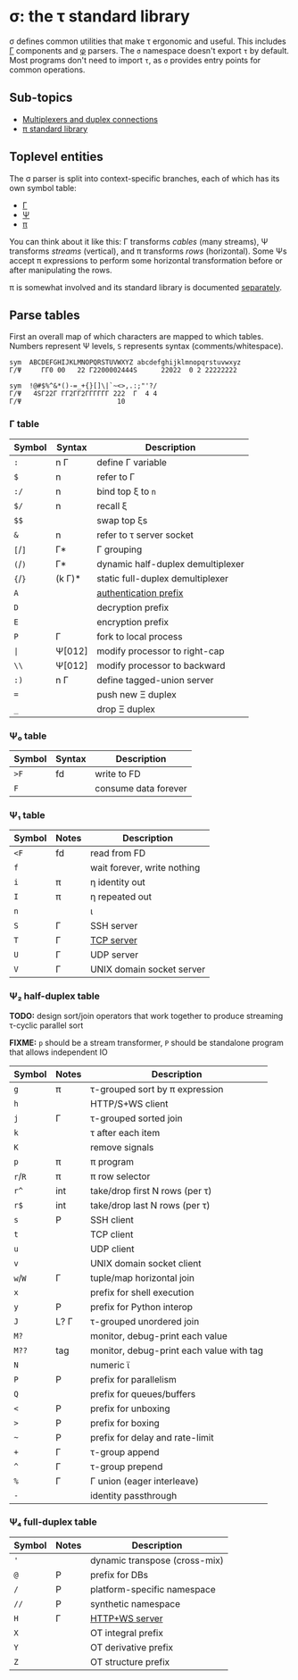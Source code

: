 # σ: the τ standard library
σ defines common utilities that make τ ergonomic and useful. This includes [Γ](Gamma.md) components and [φ](phi.md) parsers. The `σ` namespace doesn't export `τ` by default. Most programs don't need to import `τ`, as `σ` provides entry points for common operations.


## Sub-topics
+ [Multiplexers and duplex connections](sigma-multiplex.md)
+ [π standard library](sigma-pi-stdlib.md)


## Toplevel entities
The σ parser is split into context-specific branches, each of which has its own symbol table:

+ [Γ](Gamma.md)
+ [Ψ](Psi.md)
+ [π](pi.md)

You can think about it like this: Γ transforms _cables_ (many streams), Ψ transforms _streams_ (vertical), and π transforms _rows_ (horizontal). Some Ψs accept π expressions to perform some horizontal transformation before or after manipulating the rows.

π is somewhat involved and its standard library is documented [separately](sigma-pi-stdlib.md).


## Parse tables
First an overall map of which characters are mapped to which tables. Numbers represent Ψ levels, `S` represents syntax (comments/whitespace).

```
sym  ABCDEFGHIJKLMNOPQRSTUVWXYZ abcdefghijklmnopqrstuvwxyz
Γ/Ψ     ΓΓ0 00   22 Γ2200002444S      22022  0 2 22222222

sym  !@#$%^&*()-=_+{}[]\|`~<>,.:;"'?/
Γ/Ψ   4SΓ22Γ ΓΓ2ΓΓ2ΓΓΓΓΓΓ 222  Γ  4 4
Γ/Ψ                        10
```


### Γ table
| Symbol  | Syntax  | Description                               |
|---------|---------|-------------------------------------------|
| `:`     | n Γ     | define Γ variable                         |
| `$`     | n       | refer to Γ                                |
| `:/`    | n       | bind top ξ to `n`                         |
| `$/`    | n       | recall ξ                                  |
| `$$`    |         | swap top ξs                               |
| `&`     | n       | refer to τ server socket                  |
| `[`/`]` | Γ\*     | Γ grouping                                |
| `(`/`)` | Γ\*     | dynamic half-duplex demultiplexer         |
| `{`/`}` | (k Γ)\* | static full-duplex demultiplexer          |
| `A`     |         | [authentication prefix](sigma-http-ws.md) |
| `D`     |         | decryption prefix                         |
| `E`     |         | encryption prefix                         |
| `P`     | Γ       | fork to local process                     |
| `\|`    | Ψ[012]  | modify processor to right-cap             |
| `\\`    | Ψ[012]  | modify processor to backward              |
| `:)`    | n Γ     | define tagged-union server                |
| `=`     |         | push new Ξ duplex                         |
| `_`     |         | drop Ξ duplex                             |


### Ψ₀ table
| Symbol | Syntax | Description          |
|--------|--------|----------------------|
| `>F`   | fd     | write to FD          |
| `F`    |        | consume data forever |


### Ψ₁ table
| Symbol | Notes | Description                    |
|--------|-------|--------------------------------|
| `<F`   | fd    | read from FD                   |
| `f`    |       | wait forever, write nothing    |
| `i`    | π     | η identity out                 |
| `I`    | π     | η repeated out                 |
| `n`    |       | ι                              |
| `S`    | Γ     | SSH server                     |
| `T`    | Γ     | [TCP server](sigma-http-ws.md) |
| `U`    | Γ     | UDP server                     |
| `V`    | Γ     | UNIX domain socket server      |


### Ψ₂ half-duplex table
**TODO:** design sort/join operators that work together to produce streaming τ-cyclic parallel sort

**FIXME:** `p` should be a stream transformer, `P` should be standalone program that allows independent IO

| Symbol  | Notes | Description                              |
|---------|-------|------------------------------------------|
| `g`     | π     | τ-grouped sort by π expression           |
| `h`     |       | HTTP/S+WS client                         |
| `j`     | Γ     | τ-grouped sorted join                    |
| `k`     |       | τ after each item                        |
| `K`     |       | remove signals                           |
| `p`     | π     | π program                                |
| `r`/`R` | π     | π row selector                           |
| `r^`    | int   | take/drop first N rows (per τ)           |
| `r$`    | int   | take/drop last N rows (per τ)            |
| `s`     | P     | SSH client                               |
| `t`     |       | TCP client                               |
| `u`     |       | UDP client                               |
| `v`     |       | UNIX domain socket client                |
| `w`/`W` | Γ     | tuple/map horizontal join                |
| `x`     |       | prefix for shell execution               |
| `y`     | P     | prefix for Python interop                |
| `J`     | L? Γ  | τ-grouped unordered join                 |
| `M?`    |       | monitor, debug-print each value          |
| `M??`   | tag   | monitor, debug-print each value with tag |
| `N`     |       | numeric ϊ                                |
| `P`     | P     | prefix for parallelism                   |
| `Q`     |       | prefix for queues/buffers                |
| `<`     | P     | prefix for unboxing                      |
| `>`     | P     | prefix for boxing                        |
| `~`     | P     | prefix for delay and rate-limit          |
| `+`     | Γ     | τ-group append                           |
| `^`     | Γ     | τ-group prepend                          |
| `%`     | Γ     | Γ union (eager interleave)               |
| `-`     |       | identity passthrough                     |


### Ψ₄ full-duplex table
| Symbol | Notes | Description                        |
|--------|-------|------------------------------------|
| `'`    |       | dynamic transpose (cross-mix)      |
| `@`    | P     | prefix for DBs                     |
| `/`    | P     | platform-specific namespace        |
| `//`   | P     | synthetic namespace                |
| `H`    | Γ     | [HTTP+WS server](sigma-http-ws.md) |
| `X`    |       | OT integral prefix                 |
| `Y`    |       | OT derivative prefix               |
| `Z`    |       | OT structure prefix                |
